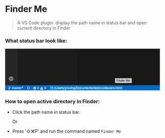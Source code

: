 # Finder Me

> A VS Code plugin: display the path name in status bar and open current directory in Finder

### What status bar look like:

![alt text](https://raw.githubusercontent.com/StrangeTown/finder_me/master/screen.png)

### How to open active directory in Finder: 

- Click the path name in status bar.

    Or

- Press '⇧⌘P' and run the command named `Finder Me`
